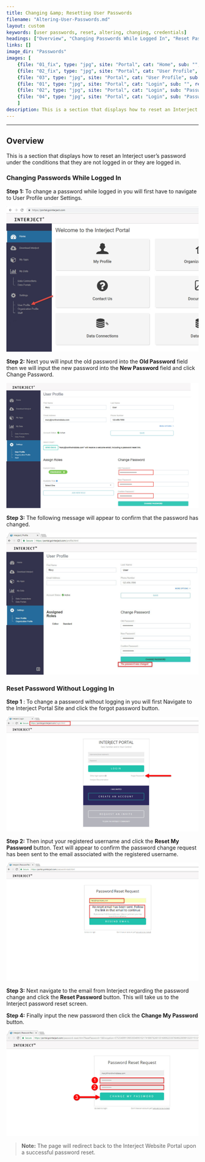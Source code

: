 ```yaml
---
title: Changing &amp; Resetting User Passwords
filename: "Altering-User-Passwords.md"
layout: custom
keywords: [user passwords, reset, altering, changing, credentials]
headings: ["Overview", "Changing Passwords While Logged In", "Reset Password Without Logging In"]
links: []
image_dir: "Passwords"
images: [
	{file: "01_fix", type: "jpg", site: "Portal", cat: "Home", sub: "", report: "", ribbon: "", config: ""}, 
	{file: "02_fix", type: "jpg", site: "Portal", cat: "User Profile", sub: "", report: "", ribbon: "", config: ""}, 
	{file: "03", type: "jpg", site: "Portal", cat: "User Profile", sub: "", report: "", ribbon: "", config: ""}, 
	{file: "01", type: "jpg", site: "Portal", cat: "Login", sub: "", report: "", ribbon: "", config: ""}, 
	{file: "02", type: "jpg", site: "Portal", cat: "Login", sub: "Password Reset Request", report: "", ribbon: "", config: ""}, 
	{file: "04", type: "jpg", site: "Portal", cat: "Login", sub: "Password Reset Request", report: "", ribbon: "", config: ""}
	]
description: This is a section that displays how to reset an Interject user’s password under the conditions that they are not logged in or they are logged in.
---
```

* * *

## Overview

This is a section that displays how to reset an Interject user’s password under the conditions that they are not logged in or they are logged in.

### Changing Passwords While Logged In

**Step 1:** To change a password while logged in you will first have to navigate to User Profile under Settings.

![](/images/Passwords/01_fix.jpg)
<br>

**Step 2:** Next you will input the old password into the **Old Password** field then we will input the new password into the **New Password** field and click Change Password.

![](/images/Passwords/02_fix.jpg)
<br>

**Step 3:** The following message will appear to confirm that the password has changed.

![](/images/Passwords/03.jpg)
<br>

### Reset Password Without Logging In

**Step 1** : To change a password without logging in you will first Navigate to the Interject Portal Site and click the forgot password button.

![](/images/Passwords/01.jpg)
<br>

**Step 2:** Then input your registered username and click the **Reset My Password** button. Text will appear to confirm the password change request has been sent to the email associated with the registered username.

![](/images/Passwords/02.jpg)
<br>

**Step 3:** Next navigate to the email from Interject regarding the password change and click the **Reset Password** button. This will take us to the Interject password reset screen.

**Step 4:** Finally input the new password then click the **Change My Password** button.

![](/images/Passwords/04.jpg)
<br>

<blockquote class=highlight_note>
<b>Note:</b> The page will redirect back to the Interject Website Portal upon a successful password reset.
</blockquote>
<br>
